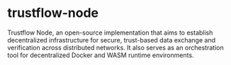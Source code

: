 # trustflow-node

Trustflow Node, an open-source implementation that aims to establish decentralized infrastructure for secure, trust-based data exchange and verification across distributed networks. It also serves as an orchestration tool for decentralized Docker and WASM runtime environments.